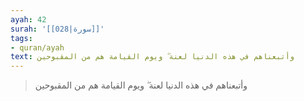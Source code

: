 ```yaml
---
ayah: 42
surah: '[[028|سورة]]'
tags:
- quran/ayah
text: وأتبعناهم في هذه الدنيا لعنة ۖ ويوم القيامة هم من المقبوحين
---
```

> وأتبعناهم في هذه الدنيا لعنة ۖ ويوم القيامة هم من المقبوحين
